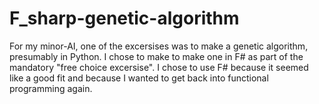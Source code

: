 # F_sharp-genetic-algorithm
For my minor-AI, one of the excersises was to make a genetic algorithm, presumably in Python. I chose to make to make one in F# as part of the mandatory "free choice excersise". I chose to use F# because it seemed like a good fit and because I wanted to get back into functional programming again.
